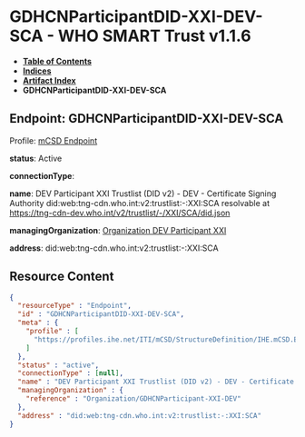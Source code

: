 # GDHCNParticipantDID-XXI-DEV-SCA - WHO SMART Trust v1.1.6

* [**Table of Contents**](toc.md)
* [**Indices**](indices.md)
* [**Artifact Index**](artifacts.md)
* **GDHCNParticipantDID-XXI-DEV-SCA**

## Endpoint: GDHCNParticipantDID-XXI-DEV-SCA

Profile: [mCSD Endpoint](https://profiles.ihe.net/ITI/mCSD/4.0.0/StructureDefinition-IHE.mCSD.Endpoint.html)

**status**: Active

**connectionType**: 

**name**: DEV Participant XXI Trustlist (DID v2) - DEV - Certificate Signing Authority did:web:tng-cdn.who.int:v2:trustlist:-:XXI:SCA resolvable at https://tng-cdn-dev.who.int/v2/trustlist/-/XXI/SCA/did.json

**managingOrganization**: [Organization DEV Participant XXI](Organization-GDHCNParticipant-XXI-DEV.md)

**address**: did:web:tng-cdn.who.int:v2:trustlist:-:XXI:SCA



## Resource Content

```json
{
  "resourceType" : "Endpoint",
  "id" : "GDHCNParticipantDID-XXI-DEV-SCA",
  "meta" : {
    "profile" : [
      "https://profiles.ihe.net/ITI/mCSD/StructureDefinition/IHE.mCSD.Endpoint"
    ]
  },
  "status" : "active",
  "connectionType" : [null],
  "name" : "DEV Participant XXI Trustlist (DID v2) - DEV - Certificate Signing Authority\ndid:web:tng-cdn.who.int:v2:trustlist:-:XXI:SCA\nresolvable at https://tng-cdn-dev.who.int/v2/trustlist/-/XXI/SCA/did.json",
  "managingOrganization" : {
    "reference" : "Organization/GDHCNParticipant-XXI-DEV"
  },
  "address" : "did:web:tng-cdn.who.int:v2:trustlist:-:XXI:SCA"
}

```
